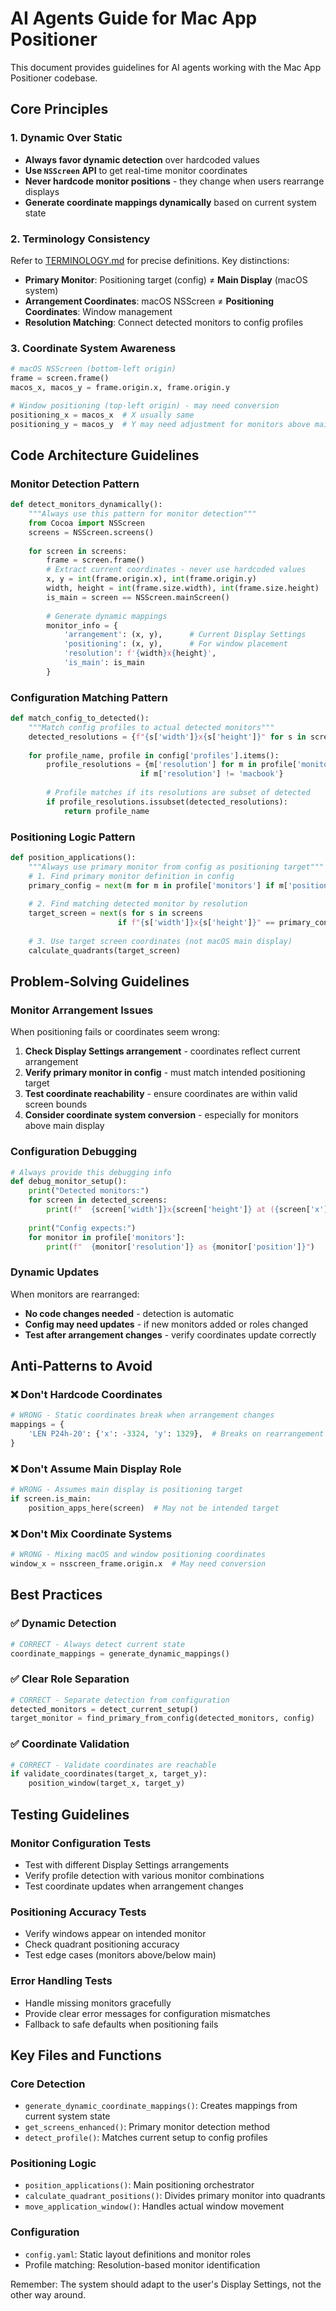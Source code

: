 # AI Agents Guide for Mac App Positioner

This document provides guidelines for AI agents working with the Mac App Positioner codebase.

## Core Principles

### 1. Dynamic Over Static
- **Always favor dynamic detection** over hardcoded values
- **Use `NSScreen` API** to get real-time monitor coordinates
- **Never hardcode monitor positions** - they change when users rearrange displays
- **Generate coordinate mappings dynamically** based on current system state

### 2. Terminology Consistency
Refer to [TERMINOLOGY.md](./TERMINOLOGY.md) for precise definitions. Key distinctions:

- **Primary Monitor**: Positioning target (config) ≠ **Main Display** (macOS system)
- **Arrangement Coordinates**: macOS NSScreen ≠ **Positioning Coordinates**: Window management
- **Resolution Matching**: Connect detected monitors to config profiles

### 3. Coordinate System Awareness
```python
# macOS NSScreen (bottom-left origin)
frame = screen.frame()
macos_x, macos_y = frame.origin.x, frame.origin.y

# Window positioning (top-left origin) - may need conversion
positioning_x = macos_x  # X usually same
positioning_y = macos_y  # Y may need adjustment for monitors above main
```

## Code Architecture Guidelines

### Monitor Detection Pattern
```python
def detect_monitors_dynamically():
    """Always use this pattern for monitor detection"""
    from Cocoa import NSScreen
    screens = NSScreen.screens()
    
    for screen in screens:
        frame = screen.frame()
        # Extract current coordinates - never use hardcoded values
        x, y = int(frame.origin.x), int(frame.origin.y)
        width, height = int(frame.size.width), int(frame.size.height)
        is_main = screen == NSScreen.mainScreen()
        
        # Generate dynamic mappings
        monitor_info = {
            'arrangement': (x, y),      # Current Display Settings
            'positioning': (x, y),      # For window placement
            'resolution': f'{width}x{height}',
            'is_main': is_main
        }
```

### Configuration Matching Pattern
```python
def match_config_to_detected():
    """Match config profiles to actual detected monitors"""
    detected_resolutions = {f"{s['width']}x{s['height']}" for s in screens}
    
    for profile_name, profile in config['profiles'].items():
        profile_resolutions = {m['resolution'] for m in profile['monitors'] 
                             if m['resolution'] != 'macbook'}
        
        # Profile matches if its resolutions are subset of detected
        if profile_resolutions.issubset(detected_resolutions):
            return profile_name
```

### Positioning Logic Pattern
```python
def position_applications():
    """Always use primary monitor from config as positioning target"""
    # 1. Find primary monitor definition in config
    primary_config = next(m for m in profile['monitors'] if m['position'] == 'primary')
    
    # 2. Find matching detected monitor by resolution
    target_screen = next(s for s in screens 
                        if f"{s['width']}x{s['height']}" == primary_config['resolution'])
    
    # 3. Use target screen coordinates (not macOS main display)
    calculate_quadrants(target_screen)
```

## Problem-Solving Guidelines

### Monitor Arrangement Issues
When positioning fails or coordinates seem wrong:

1. **Check Display Settings arrangement** - coordinates reflect current arrangement
2. **Verify primary monitor in config** - must match intended positioning target  
3. **Test coordinate reachability** - ensure coordinates are within valid screen bounds
4. **Consider coordinate system conversion** - especially for monitors above main display

### Configuration Debugging
```python
# Always provide this debugging info
def debug_monitor_setup():
    print("Detected monitors:")
    for screen in detected_screens:
        print(f"  {screen['width']}x{screen['height']} at ({screen['x']}, {screen['y']})")
    
    print("Config expects:")
    for monitor in profile['monitors']:
        print(f"  {monitor['resolution']} as {monitor['position']}")
```

### Dynamic Updates
When monitors are rearranged:
- **No code changes needed** - detection is automatic
- **Config may need updates** - if new monitors added or roles changed
- **Test after arrangement changes** - verify coordinates update correctly

## Anti-Patterns to Avoid

### ❌ Don't Hardcode Coordinates
```python
# WRONG - Static coordinates break when arrangement changes
mappings = {
    'LEN P24h-20': {'x': -3324, 'y': 1329},  # Breaks on rearrangement
}
```

### ❌ Don't Assume Main Display Role
```python
# WRONG - Assumes main display is positioning target
if screen.is_main:
    position_apps_here(screen)  # May not be intended target
```

### ❌ Don't Mix Coordinate Systems
```python
# WRONG - Mixing macOS and window positioning coordinates
window_x = nsscreen_frame.origin.x  # May need conversion
```

## Best Practices

### ✅ Dynamic Detection
```python
# CORRECT - Always detect current state
coordinate_mappings = generate_dynamic_mappings()
```

### ✅ Clear Role Separation  
```python
# CORRECT - Separate detection from configuration
detected_monitors = detect_current_setup()
target_monitor = find_primary_from_config(detected_monitors, config)
```

### ✅ Coordinate Validation
```python
# CORRECT - Validate coordinates are reachable
if validate_coordinates(target_x, target_y):
    position_window(target_x, target_y)
```

## Testing Guidelines

### Monitor Configuration Tests
- Test with different Display Settings arrangements
- Verify profile detection with various monitor combinations
- Test coordinate updates when arrangement changes

### Positioning Accuracy Tests  
- Verify windows appear on intended monitor
- Check quadrant positioning accuracy
- Test edge cases (monitors above/below main)

### Error Handling Tests
- Handle missing monitors gracefully
- Provide clear error messages for configuration mismatches
- Fallback to safe defaults when positioning fails

## Key Files and Functions

### Core Detection
- `generate_dynamic_coordinate_mappings()`: Creates mappings from current system state
- `get_screens_enhanced()`: Primary monitor detection method
- `detect_profile()`: Matches current setup to config profiles

### Positioning Logic
- `position_applications()`: Main positioning orchestrator  
- `calculate_quadrant_positions()`: Divides primary monitor into quadrants
- `move_application_window()`: Handles actual window movement

### Configuration
- `config.yaml`: Static layout definitions and monitor roles
- Profile matching: Resolution-based monitor identification

Remember: The system should adapt to the user's Display Settings, not the other way around.